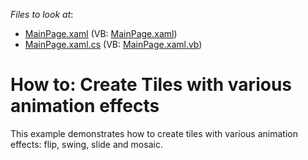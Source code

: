 <!-- default file list -->
*Files to look at*:

* [MainPage.xaml](./CS/TilesEx/MainPage.xaml) (VB: [MainPage.xaml](./VB/TilesEx/MainPage.xaml))
* [MainPage.xaml.cs](./CS/TilesEx/MainPage.xaml.cs) (VB: [MainPage.xaml.vb](./VB/TilesEx/MainPage.xaml.vb))
<!-- default file list end -->
# How to: Create Tiles with various animation effects


This example demonstrates how to create tiles with various animation effects: flip, swing, slide and mosaic.

<br/>


